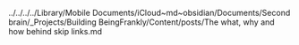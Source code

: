 ../../../../Library/Mobile Documents/iCloud~md~obsidian/Documents/Second brain/_Projects/Building BeingFrankly/Content/posts/The what, why and how behind skip links.md